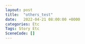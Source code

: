 ```yaml
---
layout: post
title:  "others_test"
date:   2022-04-21 08:00:00 +0000
categories: Etc
Tags: Story Etc
SceneCode: []
---
```

